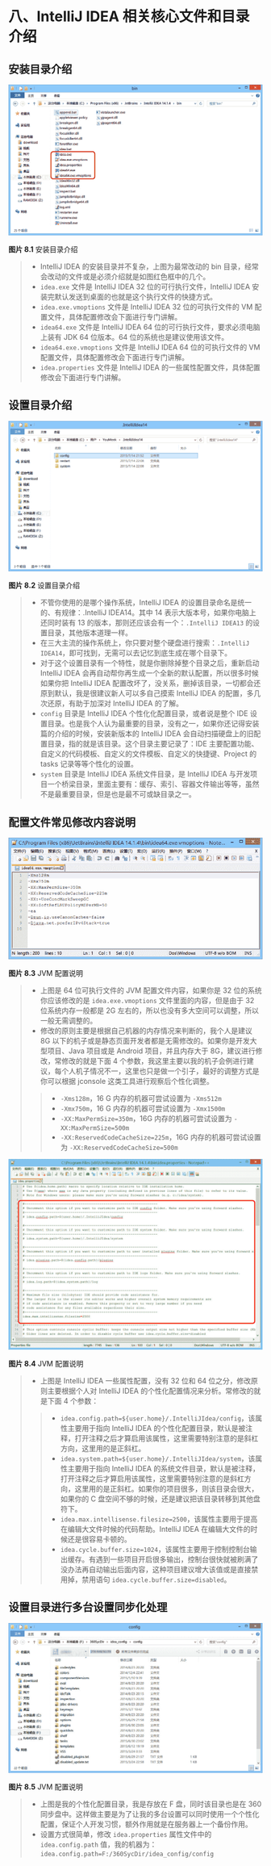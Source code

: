 # 八、IntelliJ IDEA 相关核心文件和目录介绍

## 安装目录介绍

![安装目录介绍](img/viii-a-installation-directory-1.jpg)

**图片 8.1** 安装目录介绍

> *   IntelliJ IDEA 的安装目录并不复杂，上图为最常改动的 bin 目录，经常会改动的文件或是必须介绍就是如图红色框中的几个。
> *   `idea.exe` 文件是 IntelliJ IDEA 32 位的可行执行文件，IntelliJ IDEA 安装完默认发送到桌面的也就是这个执行文件的快捷方式。
> *   `idea.exe.vmoptions` 文件是 IntelliJ IDEA 32 位的可执行文件的 VM 配置文件，具体配置修改会下面进行专门讲解。
> *   `idea64.exe` 文件是 IntelliJ IDEA 64 位的可行执行文件，要求必须电脑上装有 JDK 64 位版本。64 位的系统也是建议使用该文件。
> *   `idea64.exe.vmoptions` 文件是 IntelliJ IDEA 64 位的可执行文件的 VM 配置文件，具体配置修改会下面进行专门讲解。
> *   `idea.properties` 文件是 IntelliJ IDEA 的一些属性配置文件，具体配置修改会下面进行专门讲解。

## 设置目录介绍

![设置目录介绍](img/viii-a-installation-directory-2.jpg)

**图片 8.2** 设置目录介绍

> *   不管你使用的是哪个操作系统，IntelliJ IDEA 的设置目录命名是统一的、有规律：.IntelliJ IDEA14。其中 14 表示大版本号，如果你电脑上还同时装有 13 的版本，那则还应该会有一个：`.IntelliJ IDEA13` 的设置目录，其他版本道理一样。
> *   在三大主流的操作系统上，你只要对整个硬盘进行搜索：`.IntelliJ IDEA14`，即可找到，无需可以去记忆到底生成在哪个目录下。
> *   对于这个设置目录有一个特性，就是你删除掉整个目录之后，重新启动 IntelliJ IDEA 会再自动帮你再生成一个全新的默认配置，所以很多时候如果你把 IntelliJ IDEA 配置改坏了，没关系，删掉该目录，一切都会还原到默认，我是很建议新人可以多自己摸索 IntelliJ IDEA 的配置，多几次还原，有助于加深对 IntelliJ IDEA 的了解。
> *   `config` 目录是 IntelliJ IDEA 个性化化配置目录，或者说是整个 IDE 设置目录。也是我个人认为最重要的目录，没有之一，如果你还记得安装篇的介绍的时候，安装新版本的 IntelliJ IDEA 会自动扫描硬盘上的旧配置目录，指的就是该目录。这个目录主要记录了：IDE 主要配置功能、自定义的代码模板、自定义的文件模板、自定义的快捷键、Project 的 tasks 记录等等个性化的设置。
> *   `system` 目录是 IntelliJ IDEA 系统文件目录，是 IntelliJ IDEA 与开发项目一个桥梁目录，里面主要有：缓存、索引、容器文件输出等等，虽然不是最重要目录，但是也是最不可或缺目录之一。

## 配置文件常见修改内容说明

![JVM 配置说明](img/viii-a-configuration-files-1.jpg)

**图片 8.3** JVM 配置说明

> *   上图是 64 位可执行文件的 JVM 配置文件内容，如果你是 32 位的系统你应该修改的是 `idea.exe.vmoptions` 文件里面的内容，但是由于 32 位系统内存一般都是 2G 左右的，所以也没有多大空间可以调整，所以一般无需调整的。
> *   修改的原则主要是根据自己机器的内存情况来判断的，我个人是建议 8G 以下的机子或是静态页面开发者都是无需修改的。如果你是开发大型项目、Java 项目或是 Android 项目，并且内存大于 8G，建议进行修改，常修改的就是下面 4 个参数，我这里主要以我的机子会例进行建议，每个人机子情况不一，这里也只是做一个引子，最好的调整方式是你可以根据 jconsole 这类工具进行观察后个性化调整。
> 
> > *   `-Xms128m`，16 G 内存的机器可尝试设置为 `-Xms512m`
> > *   `-Xmx750m`，16 G 内存的机器可尝试设置为 `-Xmx1500m`
> > *   `-XX:MaxPermSize=350m`，16G 内存的机器可尝试设置为 `-XX:MaxPermSize=500m`
> > *   `-XX:ReservedCodeCacheSize=225m`，16G 内存的机器可尝试设置为 `-XX:ReservedCodeCacheSize=500m`

![JVM 配置说明](img/viii-a-configuration-files-2.jpg)

**图片 8.4** JVM 配置说明

> *   上图是 IntelliJ IDEA 一些属性配置，没有 32 位和 64 位之分，修改原则主要根据个人对 IntelliJ IDEA 的个性化配置情况来分析。常修改的就是下面 4 个参数：
> 
> > *   `idea.config.path=${user.home}/.IntelliJIdea/config`，该属性主要用于指向 IntelliJ IDEA 的个性化配置目录，默认是被注释，打开注释之后才算启用该属性，这里需要特别注意的是斜杠方向，这里用的是正斜杠。
> > *   `idea.system.path=${user.home}/.IntelliJIdea/system`，该属性主要用于指向 IntelliJ IDEA 的系统文件目录，默认是被注释，打开注释之后才算启用该属性，这里需要特别注意的是斜杠方向，这里用的是正斜杠。如果你的项目很多，则该目录会很大，如果你的 C 盘空间不够的时候，还是建议把该目录转移到其他盘符下。
> > *   `idea.max.intellisense.filesize=2500`，该属性主要用于提高在编辑大文件时候的代码帮助。IntelliJ IDEA 在编辑大文件的时候还是很容易卡顿的。
> > *   `idea.cycle.buffer.size=1024`，该属性主要用于控制控制台输出缓存。有遇到一些项目开启很多输出，控制台很快就被刷满了没办法再自动输出后面内容，这种项目建议增大该值或是直接禁用掉，禁用语句 `idea.cycle.buffer.size=disabled`。

## 设置目录进行多台设置同步化处理

![JVM 配置说明](img/viii-a-setting-synchronize-1.jpg)

**图片 8.5** JVM 配置说明

> *   上图是我的个性化配置目录，我是存放在 F 盘，同时该目录也是在 360 同步盘中。这样做主要是为了让我的多台设置可以同时使用一个个性化配置，保证个人开发习惯，额外作用就是在服务器上一个备份作用。
> *   设置方式很简单，修改 `idea.properties` 属性文件中的 `idea.config.path` 值，我的机器为：`idea.config.path=F:/360SycDir/idea_config/config`